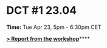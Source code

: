 # DCT \#1 23.04

**Time:** Tue Apr 23, 5pm - 6:30pm CET

[**&gt; Report from the workshop**](https://forum.dgov.foundation/t/dao-crash-test-1-report/45)\*\*\*\*

